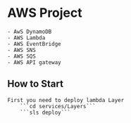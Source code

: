 # AWS Project
    - AwS DynamoDB
    - AWS Lambda
    - AWS EventBridge
    - AWS SNS
    - AWS SQS
    - AWS API gateway
## How to Start
    First you need to deploy lambda Layer
        ```cd services/Layers```
        ```sls deploy```
